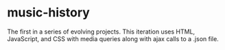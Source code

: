 # music-history

The first in a series of evolving projects. This iteration uses HTML, JavaScript, and CSS with media queries along with ajax calls to a .json file.
